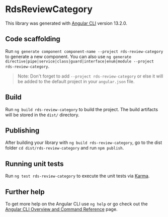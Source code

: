 # RdsReviewCategory

This library was generated with [Angular CLI](https://github.com/angular/angular-cli) version 13.2.0.

## Code scaffolding

Run `ng generate component component-name --project rds-review-category` to generate a new component. You can also use `ng generate directive|pipe|service|class|guard|interface|enum|module --project rds-review-category`.
> Note: Don't forget to add `--project rds-review-category` or else it will be added to the default project in your `angular.json` file. 

## Build

Run `ng build rds-review-category` to build the project. The build artifacts will be stored in the `dist/` directory.

## Publishing

After building your library with `ng build rds-review-category`, go to the dist folder `cd dist/rds-review-category` and run `npm publish`.

## Running unit tests

Run `ng test rds-review-category` to execute the unit tests via [Karma](https://karma-runner.github.io).

## Further help

To get more help on the Angular CLI use `ng help` or go check out the [Angular CLI Overview and Command Reference](https://angular.io/cli) page.
